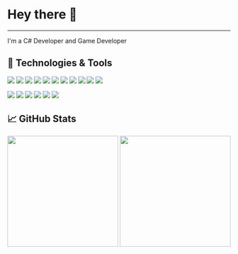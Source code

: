 # Hey there 👋
----------

I'm a C# Developer and Game Developer


## 🔧 Technologies & Tools
![](https://img.shields.io/badge/OS-Windows-informational?style=plasctic&logoColor=white&color=2bbc8a)
![](https://img.shields.io/badge/Code-C%23-informational?style=plasctic&logoColor=white&color=2bbc8a)
![](https://img.shields.io/badge/Code-Javascript-informational?style=plasctic&logoColor=white&color=2bbc8a)
![](https://img.shields.io/badge/Code-VB6-informational?style=plasctic&logoColor=white&color=2bbc8a)
![](https://img.shields.io/badge/Code-Delphi-informational?style=plasctic&logoColor=white&color=2bbc8a)
![](https://img.shields.io/badge/Code-SQL%20Server-informational?style=plasctic&logoColor=white&color=2bbc8a)
![](https://img.shields.io/badge/Code-Oracle-informational?style=plasctic&logoColor=white&color=2bbc8a)
![](https://img.shields.io/badge/Code-Html-informational?style=plasctic&logoColor=white&color=2bbc8a)
![](https://img.shields.io/badge/Code-Css-informational?style=plasctic&logoColor=white&color=2bbc8a)
![](https://img.shields.io/badge/Code-Angular-informational?style=plasctic&logoColor=white&color=2bbc8a)
![](https://img.shields.io/badge/Code-Jquery-informational?style=plasctic&logoColor=white&color=2bbc8a)

![](https://img.shields.io/badge/Tool-Visual%20Studio-informational?style=plasctic&logoColor=white&color=2bbc8a)
![](https://img.shields.io/badge/Tool-SSIS-informational?style=plasctic&logoColor=white&color=2bbc8a)
![](https://img.shields.io/badge/Tool-SSRS-informational?style=plasctic&logoColor=white&color=2bbc8a)
![](https://img.shields.io/badge/Tool-Subversion-informational?style=plasctic&logoColor=white&color=2bbc8a)
![](https://img.shields.io/badge/Tool-Git-informational?style=plasctic&logoColor=white&color=2bbc8a)
![](https://img.shields.io/badge/Tool-Tortoise-informational?style=plasctic&logoColor=white&color=2bbc8a)
## 📈 GitHub Stats
<div>
<img height="250em" src="https://github-readme-stats.vercel.app/api/top-langs/?username=yellowstorm&theme=dark&show_icons=true"/>
<img height="250em" src="https://github-readme-stats.vercel.app/api?username=yellowstorm&theme=dark&show_icons=true"/>
</div>
